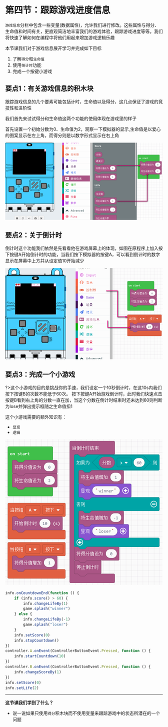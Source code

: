 # 第四节：跟踪游戏进度信息

`游戏信息`分栏中包含一些变量(数据属性)，允许我们进行修改。这些属性与得分、生命值和时间有关，更直观简洁地丰富我们的游戏体验，跟踪游戏进度等等。我们将快速了解如何在编程中将他们用起来增加游戏逻辑乐趣  

本节课我们对于游戏信息展开学习并完成如下目标

1. 了解`得分`和`生命值` 
2. 使用`倒计时`功能 
3. 完成一个按键小游戏    

## 要点1：有关游戏信息的积木块  

跟踪游戏信息的几个要素可能包括计时，生命值以及得分，这几点保证了游戏的竞技性和进阶性

我们首先来试试得分和生命值这两个功能的使用体现在游戏里的样子  

首先设置一个初始分数为0、生命值为2，观察一下模拟器的显示,生命值是以爱心的图案显示在左上角，而得分则是以数字形式显示在右上角
 
![](image/l4_p1.png)

## 要点2：关于倒计时 
  
倒计时这个功能我们依然是先看看他在游戏屏幕上的体现，如图在原程序上加入按下按键A开始倒计时的功能，当我们按下模拟器的按键A，可以看到倒计时的数字显示在屏幕中上方并从设定值10开始减少  
  
![](image/l4_p2.png)
  
## 要点3：完成一个小游戏

?>这个小游戏的目的是挑战你的手速，我们设定一个10秒倒计时，在这10s内我们按下按键B的次数不能低于60次。
按下按键A开始游戏倒计时，此时我们快速点击按键B看到右上角的分数一直在加，当这个分数在倒计时结束时还未达到60则判断为lose并弹出提示框随之生命值扣1  
  
这个小游戏需要的额外知识有：
- `显现`
- `逻辑`
  
![](image/l4_p3.png)  

```javascript
info.onCountdownEnd(function () {
    if (info.score() > 60) {
        info.changeLifeBy(1)
        game.splash("winner")
    } else {
        info.changeLifeBy(-1)
        game.splash("loser")
    }
    info.setScore(0)
    info.stopCountdown()
})
controller.A.onEvent(ControllerButtonEvent.Pressed, function () {
    info.startCountdown(10)
})
controller.B.onEvent(ControllerButtonEvent.Pressed, function () {
    info.changeScoreBy(1)
})
info.setScore(0)
info.setLife(2)
```  

---

**这节课我们学到了什么？**
- 说一说如果只使用`得分`积木块而不使用变量来跟踪游戏中的状态所潜在的一个问题